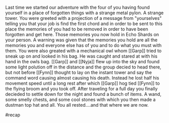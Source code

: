Last time we started our adventure with the four of you having found yourself in a place of forgotten things with a strange metal pylon. A strange tower. You were greeted with a projection of a message from "yourselves" telling you that your job is find the first chord and in order to be sent to this place the memories of you had to be removed in order to have been forgotten and get here. Those memories you now hold in Echo Shards on your person. A warning was given that the memories you hold are all the memories you and everyone else has of you and to do what you must with them. You were also greated with a mechanical owl whom [[Garp]] tried to sneak up on and looked in his bag. He was caught and stared at with his hand in the owls bag. [[Garp]] and [[Nyja]] flew up into the sky and found some light polution off in the distance and the group decied to head there, but not before [[Fynn]] thought to lay on the instant tower and say the command word causing almost causing his death. Instead he lost half his movement speed until a long rest after which [[Garp]] hog tied [[Fynn]] to the flying broom and you took off. After traveling for a full day you finally decieded to settle down for the night and found a bunch of items. A wand, some smelly chests, and some cool stones with which you then made a dustman top hat and all. You all rested....and that where we are now.

#recap 